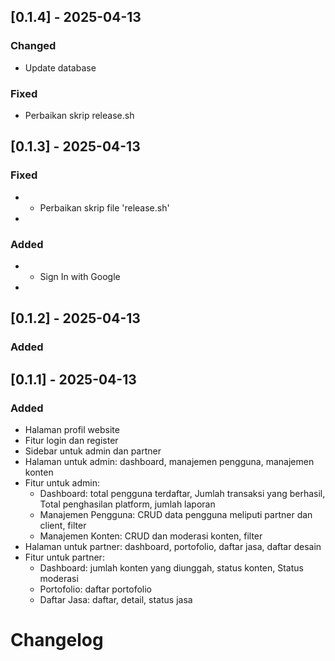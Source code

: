 ## [0.1.4] - 2025-04-13
### Changed
- Update database


### Fixed
- Perbaikan skrip release.sh


## [0.1.3] - 2025-04-13
### Fixed
- - Perbaikan skrip file 'release.sh'
- 

### Added
- - Sign In with Google
- 

## [0.1.2] - 2025-04-13
### Added


## [0.1.1] - 2025-04-13
### Added
- Halaman profil website
- Fitur login dan register
- Sidebar untuk admin dan partner
- Halaman untuk admin: dashboard, manajemen pengguna, manajemen konten
- Fitur untuk admin: 
  - Dashboard: total pengguna terdaftar, Jumlah transaksi yang berhasil, Total penghasilan platform, jumlah laporan
  - Manajemen Pengguna: CRUD data pengguna meliputi partner dan client, filter
  - Manajemen Konten: CRUD dan moderasi konten, filter
- Halaman untuk partner: dashboard, portofolio, daftar jasa, daftar desain
- Fitur untuk partner:
  - Dashboard: jumlah konten yang diunggah, status konten, Status moderasi
  - Portofolio: daftar portofolio
  - Daftar Jasa: daftar, detail, status jasa


# Changelog

